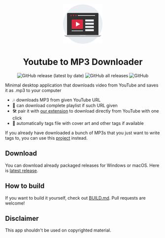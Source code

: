 <div align="center">

![logo](assets/app-icon/png/128.png)

# Youtube to MP3 Downloader

![GitHub release (latest by date)](https://img.shields.io/github/v/release/fajicbenjamin/youtube-to-mp3-downloader) ![GitHub all releases](https://img.shields.io/github/downloads/fajicbenjamin/youtube-to-mp3-downloader/total) ![GitHub](https://img.shields.io/github/license/fajicbenjamin/youtube-to-mp3-downloader)
  
  </div>

Minimal desktop application that downloads video from YouTube and saves it as .mp3 to your computer

- 🎶 downloads MP3 from given YouTube URL
- 💽 can download complete playlist if such URL given
- 🛠 pair it with [our extension](https://github.com/fajicbenjamin/yt2mp3-extension) to download directly from YouTube with one click
- 🎨 automatically tags file with cover art and other tags if available

If you already have downloaded a bunch of MP3s that you just want to write tags to, you can use this [project](https://github.com/fajicbenjamin/mp3-metadata-app) instead.



## Download

You can download already packaged releases for Windows or macOS. Here is [latest release](https://github.com/fajicbenjamin/youtube-to-mp3-downloader/releases/latest).

## How to build

If you want to build it yourself, check out [BUILD.md](BUILD.md). Pull requests are welcome!

## Disclaimer
This app shouldn't be used on copyrighted material.
